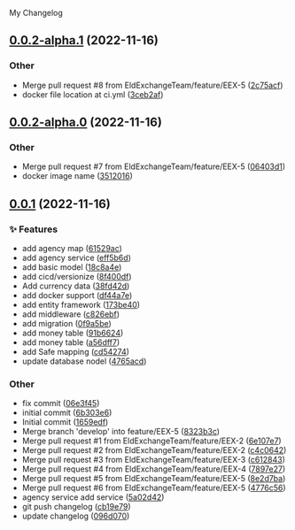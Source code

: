 My Changelog
<a name="0.0.2-alpha.1"></a>
## [0.0.2-alpha.1](https://www.github.com/EldExchangeTeam/EldExchange.WebApi/releases/tag/v0.0.2-alpha.1) (2022-11-16)

### Other

* Merge pull request #8 from EldExchangeTeam/feature/EEX-5 ([2c75acf](https://www.github.com/EldExchangeTeam/EldExchange.WebApi/commit/2c75acf32db22ea78dace8dd7f95d0e75781558e))
* docker file location at ci.yml ([3ceb2af](https://www.github.com/EldExchangeTeam/EldExchange.WebApi/commit/3ceb2af66ed75a310e25d54d24bd931feecec56b))

<a name="0.0.2-alpha.0"></a>
## [0.0.2-alpha.0](https://www.github.com/EldExchangeTeam/EldExchange.WebApi/releases/tag/v0.0.2-alpha.0) (2022-11-16)

### Other

* Merge pull request #7 from EldExchangeTeam/feature/EEX-5 ([06403d1](https://www.github.com/EldExchangeTeam/EldExchange.WebApi/commit/06403d1b74f96d65429cd68dca69dd450b50ac01))
* docker image name ([3512016](https://www.github.com/EldExchangeTeam/EldExchange.WebApi/commit/35120165d6d83a49b6dc04754c06e2e1cafb3a6a))

<a name="0.0.1"></a>
## [0.0.1](https://www.github.com/EldExchangeTeam/EldExchange.WebApi/releases/tag/v0.0.1) (2022-11-16)

### ✨ Features

* add agency map ([61529ac](https://www.github.com/EldExchangeTeam/EldExchange.WebApi/commit/61529ac07c4dcd2c9eedf0a2c509a6a4dca4a4c0))
* add agency service ([eff5b6d](https://www.github.com/EldExchangeTeam/EldExchange.WebApi/commit/eff5b6d121dfc221376e10463be7844b552137d6))
* add basic model ([18c8a4e](https://www.github.com/EldExchangeTeam/EldExchange.WebApi/commit/18c8a4e2c9021a80123c4b221a0d3523d76f5140))
* add cicd/versionize ([8f400df](https://www.github.com/EldExchangeTeam/EldExchange.WebApi/commit/8f400df4bd5644fc34b321a2ed06932bc270a21e))
* Add currency data ([38fd42d](https://www.github.com/EldExchangeTeam/EldExchange.WebApi/commit/38fd42da8412c2913e5edcb9cf6918533d660443))
* add docker support ([df44a7e](https://www.github.com/EldExchangeTeam/EldExchange.WebApi/commit/df44a7e9654403c705ffdd82dd543472e9fabf46))
* add entity framework ([173be40](https://www.github.com/EldExchangeTeam/EldExchange.WebApi/commit/173be4092d30856081ab4dd707d0dbf3846b6f14))
* add middleware ([c826ebf](https://www.github.com/EldExchangeTeam/EldExchange.WebApi/commit/c826ebfc1b1065423c8287aeb62f9c29d87c5526))
* add migration ([0f9a5be](https://www.github.com/EldExchangeTeam/EldExchange.WebApi/commit/0f9a5be68b1e70d94fb41ac368f33fcb0f7acd5e))
* add money  table ([91b6624](https://www.github.com/EldExchangeTeam/EldExchange.WebApi/commit/91b6624ecd2af04ac55ea59957deebbbed7613b2))
* add money table ([a56dff7](https://www.github.com/EldExchangeTeam/EldExchange.WebApi/commit/a56dff72d42beaa9c51dc09cb71d62d9f19dac38))
* add Safe mapping ([cd54274](https://www.github.com/EldExchangeTeam/EldExchange.WebApi/commit/cd54274f0d3fb5588775c36b79bc0e3b7c9d2871))
* update database nodel ([4765acd](https://www.github.com/EldExchangeTeam/EldExchange.WebApi/commit/4765acd966ecaf8537b767a0ab6c54ed6f78c558))

### Other

* fix commit ([06e3f45](https://www.github.com/EldExchangeTeam/EldExchange.WebApi/commit/06e3f45f5a0cfa548ff66c6ce8300a50e1ddaa8b))
* initial commit ([6b303e6](https://www.github.com/EldExchangeTeam/EldExchange.WebApi/commit/6b303e6bd3920a22df773fbf430306de0185747e))
* Initial commit ([1659edf](https://www.github.com/EldExchangeTeam/EldExchange.WebApi/commit/1659edfd5d1223093e9d07a496e9fc1d3401f5a6))
* Merge branch 'develop' into feature/EEX-5 ([8323b3c](https://www.github.com/EldExchangeTeam/EldExchange.WebApi/commit/8323b3c4735360534948375313429c2110824216))
* Merge pull request #1 from EldExchangeTeam/feature/EEX-2 ([6e107e7](https://www.github.com/EldExchangeTeam/EldExchange.WebApi/commit/6e107e74365fd6ba04e25a7ea0dadf00596a079f))
* Merge pull request #2 from EldExchangeTeam/feature/EEX-2 ([c4c0642](https://www.github.com/EldExchangeTeam/EldExchange.WebApi/commit/c4c064265e78d96b123e40f8cd8a25035e974f90))
* Merge pull request #3 from EldExchangeTeam/feature/EEX-3 ([c612843](https://www.github.com/EldExchangeTeam/EldExchange.WebApi/commit/c612843d9f07b80610289aab653d42c53e15f7d4))
* Merge pull request #4 from EldExchangeTeam/feature/EEX-4 ([7897e27](https://www.github.com/EldExchangeTeam/EldExchange.WebApi/commit/7897e275b1d288146a8be1d13e82c14dd4b84add))
* Merge pull request #5 from EldExchangeTeam/feature/EEX-5 ([8e2d7ba](https://www.github.com/EldExchangeTeam/EldExchange.WebApi/commit/8e2d7ba3de62a324f1303674f17bbed20ce93b55))
* Merge pull request #6 from EldExchangeTeam/feature/EEX-5 ([4776c56](https://www.github.com/EldExchangeTeam/EldExchange.WebApi/commit/4776c562d6868b59c348e03cdfc52ff7b8fc9693))
* agency service add service ([5a02d42](https://www.github.com/EldExchangeTeam/EldExchange.WebApi/commit/5a02d42bca36f16ad4a60ffead9cbc3a165facd4))
* git push changelog ([cb19e79](https://www.github.com/EldExchangeTeam/EldExchange.WebApi/commit/cb19e79de7aaf9a7f752ecddbdf919b441bdc6ec))
* update changelog ([096d070](https://www.github.com/EldExchangeTeam/EldExchange.WebApi/commit/096d070056fd4a88f95fbf11a249858baa34527a))

